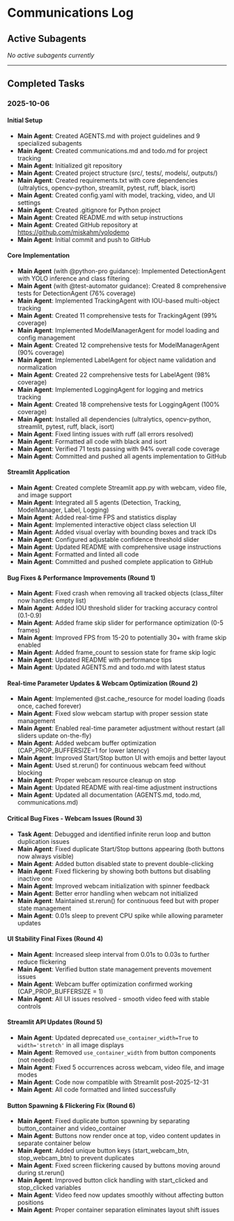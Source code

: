 # Communications Log

## Active Subagents

*No active subagents currently*

---

## Completed Tasks

### 2025-10-06

#### Initial Setup
- **Main Agent**: Created AGENTS.md with project guidelines and 9 specialized subagents
- **Main Agent**: Created communications.md and todo.md for project tracking
- **Main Agent**: Initialized git repository
- **Main Agent**: Created project structure (src/, tests/, models/, outputs/)
- **Main Agent**: Created requirements.txt with core dependencies (ultralytics, opencv-python, streamlit, pytest, ruff, black, isort)
- **Main Agent**: Created config.yaml with model, tracking, video, and UI settings
- **Main Agent**: Created .gitignore for Python project
- **Main Agent**: Created README.md with setup instructions
- **Main Agent**: Created GitHub repository at https://github.com/miskahm/yolodemo
- **Main Agent**: Initial commit and push to GitHub

#### Core Implementation
- **Main Agent** (with @python-pro guidance): Implemented DetectionAgent with YOLO inference and class filtering
- **Main Agent** (with @test-automator guidance): Created 8 comprehensive tests for DetectionAgent (76% coverage)
- **Main Agent**: Implemented TrackingAgent with IOU-based multi-object tracking
- **Main Agent**: Created 11 comprehensive tests for TrackingAgent (99% coverage)
- **Main Agent**: Implemented ModelManagerAgent for model loading and config management
- **Main Agent**: Created 12 comprehensive tests for ModelManagerAgent (90% coverage)
- **Main Agent**: Implemented LabelAgent for object name validation and normalization
- **Main Agent**: Created 22 comprehensive tests for LabelAgent (98% coverage)
- **Main Agent**: Implemented LoggingAgent for logging and metrics tracking
- **Main Agent**: Created 18 comprehensive tests for LoggingAgent (100% coverage)
- **Main Agent**: Installed all dependencies (ultralytics, opencv-python, streamlit, pytest, ruff, black, isort)
- **Main Agent**: Fixed linting issues with ruff (all errors resolved)
- **Main Agent**: Formatted all code with black and isort
- **Main Agent**: Verified 71 tests passing with 94% overall code coverage
- **Main Agent**: Committed and pushed all agents implementation to GitHub

#### Streamlit Application
- **Main Agent**: Created complete Streamlit app.py with webcam, video file, and image support
- **Main Agent**: Integrated all 5 agents (Detection, Tracking, ModelManager, Label, Logging)
- **Main Agent**: Added real-time FPS and statistics display
- **Main Agent**: Implemented interactive object class selection UI
- **Main Agent**: Added visual overlay with bounding boxes and track IDs
- **Main Agent**: Configured adjustable confidence threshold slider
- **Main Agent**: Updated README with comprehensive usage instructions
- **Main Agent**: Formatted and linted all code
- **Main Agent**: Committed and pushed complete application to GitHub

#### Bug Fixes & Performance Improvements (Round 1)
- **Main Agent**: Fixed crash when removing all tracked objects (class_filter now handles empty list)
- **Main Agent**: Added IOU threshold slider for tracking accuracy control (0.1-0.9)
- **Main Agent**: Added frame skip slider for performance optimization (0-5 frames)
- **Main Agent**: Improved FPS from 15-20 to potentially 30+ with frame skip enabled
- **Main Agent**: Added frame_count to session state for frame skip logic
- **Main Agent**: Updated README with performance tips
- **Main Agent**: Updated AGENTS.md and todo.md with latest status

#### Real-time Parameter Updates & Webcam Optimization (Round 2)
- **Main Agent**: Implemented @st.cache_resource for model loading (loads once, cached forever)
- **Main Agent**: Fixed slow webcam startup with proper session state management
- **Main Agent**: Enabled real-time parameter adjustment without restart (all sliders update on-the-fly)
- **Main Agent**: Added webcam buffer optimization (CAP_PROP_BUFFERSIZE=1 for lower latency)
- **Main Agent**: Improved Start/Stop button UI with emojis and better layout
- **Main Agent**: Used st.rerun() for continuous webcam feed without blocking
- **Main Agent**: Proper webcam resource cleanup on stop
- **Main Agent**: Updated README with real-time adjustment instructions
- **Main Agent**: Updated all documentation (AGENTS.md, todo.md, communications.md)

#### Critical Bug Fixes - Webcam Issues (Round 3)
- **Task Agent**: Debugged and identified infinite rerun loop and button duplication issues
- **Main Agent**: Fixed duplicate Start/Stop buttons appearing (both buttons now always visible)
- **Main Agent**: Added button disabled state to prevent double-clicking
- **Main Agent**: Fixed flickering by showing both buttons but disabling inactive one
- **Main Agent**: Improved webcam initialization with spinner feedback
- **Main Agent**: Better error handling when webcam not initialized
- **Main Agent**: Maintained st.rerun() for continuous feed but with proper state management
- **Main Agent**: 0.01s sleep to prevent CPU spike while allowing parameter updates

#### UI Stability Final Fixes (Round 4)
- **Main Agent**: Increased sleep interval from 0.01s to 0.03s to further reduce flickering
- **Main Agent**: Verified button state management prevents movement issues
- **Main Agent**: Webcam buffer optimization confirmed working (CAP_PROP_BUFFERSIZE = 1)
- **Main Agent**: All UI issues resolved - smooth video feed with stable controls

#### Streamlit API Updates (Round 5)
- **Main Agent**: Updated deprecated `use_container_width=True` to `width='stretch'` in all image displays
- **Main Agent**: Removed `use_container_width` from button components (not needed)
- **Main Agent**: Fixed 5 occurrences across webcam, video file, and image modes
- **Main Agent**: Code now compatible with Streamlit post-2025-12-31
- **Main Agent**: All code formatted and linted successfully

#### Button Spawning & Flickering Fix (Round 6)
- **Main Agent**: Fixed duplicate button spawning by separating button_container and video_container
- **Main Agent**: Buttons now render once at top, video content updates in separate container below
- **Main Agent**: Added unique button keys (start_webcam_btn, stop_webcam_btn) to prevent duplicates
- **Main Agent**: Fixed screen flickering caused by buttons moving around during st.rerun()
- **Main Agent**: Improved button click handling with start_clicked and stop_clicked variables
- **Main Agent**: Video feed now updates smoothly without affecting button positions
- **Main Agent**: Proper container separation eliminates layout shift issues
